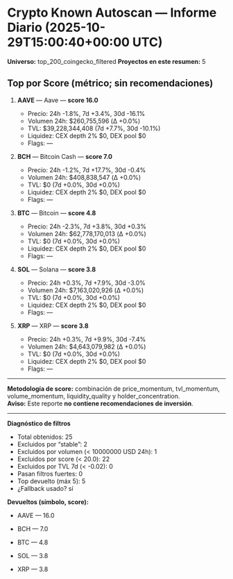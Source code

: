 # Crypto Known Autoscan — Informe Diario (2025-10-29T15:00:40+00:00 UTC)

**Universo:** top_200_coingecko_filtered
**Proyectos en este resumen:** 5

## Top por Score (métrico; sin recomendaciones)

1. **AAVE** — Aave — **score 16.0**
   - Precio: 24h -1.8%, 7d +3.4%, 30d -16.1%
   - Volumen 24h: $260,755,596 (Δ +0.0%)
   - TVL: $39,228,344,408 (7d +7.7%, 30d -10.1%)
   - Liquidez: CEX depth 2% $0, DEX pool $0
   - Flags: —

2. **BCH** — Bitcoin Cash — **score 7.0**
   - Precio: 24h -1.2%, 7d +17.7%, 30d -0.4%
   - Volumen 24h: $408,838,547 (Δ +0.0%)
   - TVL: $0 (7d +0.0%, 30d +0.0%)
   - Liquidez: CEX depth 2% $0, DEX pool $0
   - Flags: —

3. **BTC** — Bitcoin — **score 4.8**
   - Precio: 24h -2.3%, 7d +3.8%, 30d +0.3%
   - Volumen 24h: $62,778,170,013 (Δ +0.0%)
   - TVL: $0 (7d +0.0%, 30d +0.0%)
   - Liquidez: CEX depth 2% $0, DEX pool $0
   - Flags: —

4. **SOL** — Solana — **score 3.8**
   - Precio: 24h +0.3%, 7d +7.9%, 30d -3.0%
   - Volumen 24h: $7,163,020,926 (Δ +0.0%)
   - TVL: $0 (7d +0.0%, 30d +0.0%)
   - Liquidez: CEX depth 2% $0, DEX pool $0
   - Flags: —

5. **XRP** — XRP — **score 3.8**
   - Precio: 24h +0.3%, 7d +9.9%, 30d -7.4%
   - Volumen 24h: $4,643,079,982 (Δ +0.0%)
   - TVL: $0 (7d +0.0%, 30d +0.0%)
   - Liquidez: CEX depth 2% $0, DEX pool $0
   - Flags: —


---

**Metodología de score:** combinación de price_momentum, tvl_momentum, volume_momentum, liquidity_quality y holder_concentration.  
**Aviso:** Este reporte **no contiene recomendaciones de inversión**.


---
**Diagnóstico de filtros**

- Total obtenidos: 25
- Excluidos por “stable”: 2
- Excluidos por volumen (< 10000000 USD 24h): 1
- Excluidos por score (< 20.0): 22
- Excluidos por TVL 7d (< -0.02): 0
- Pasan filtros fuertes: 0
- Top devuelto (máx 5): 5
- ¿Fallback usado? sí


**Devueltos (símbolo, score):**

- AAVE — 16.0

- BCH — 7.0

- BTC — 4.8

- SOL — 3.8

- XRP — 3.8


